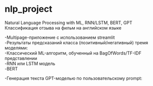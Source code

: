 # nlp_project
Natural Language Processing with ML, RNN/LSTM, BERT, GPT<br>
Классификация отзыва на фильм на английском языке<br>

-Multipage-приложение с использованием streamlit<br>
  -Результаты предсказаний класса (позитивный/негативный) тремя моделями:<br>
  -Классический ML-алгоритм, обученный на BagOfWords/TF-IDF представлении<br>
  -RNN или LSTM модель<br>
  -BERT<br>

-Генерация текста GPT-моделью по пользовательскому prompt:
